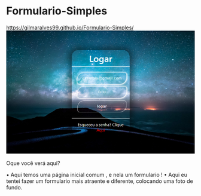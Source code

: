 # Formulario-Simples

https://gilmaralves99.github.io/Formulario-Simples/
![alt text](https://github.com/GilmarAlves99/Formulario-Simples/blob/master/Apresentacao.PNG?raw=true)


Oque você verá aqui?

• Aqui temos uma página inicial comum , e nela um formulario  !
• Aqui eu tentei fazer um formulario mais atraente e diferente, colocando uma foto de fundo.
